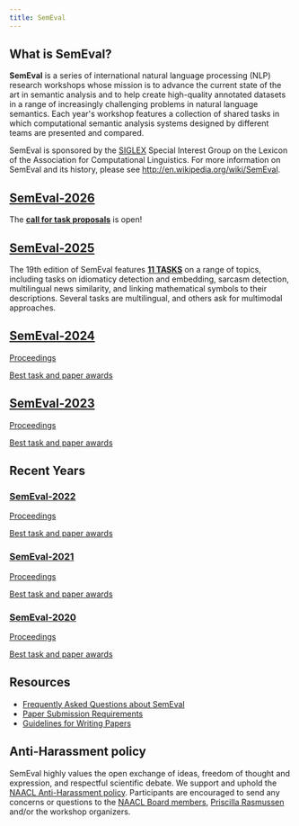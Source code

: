 ```yaml
---
title: SemEval
---
```


## What is SemEval?

__SemEval__ is a series of international natural language processing (NLP) research workshops whose mission is to advance the current state of the art in semantic analysis and to help create high-quality annotated datasets in a range of increasingly challenging problems in natural language semantics. 
Each year's workshop features a collection of shared tasks in which computational semantic analysis systems designed by different teams are presented and compared.

SemEval is sponsored by the [SIGLEX](http://alt.qcri.org/siglex/) Special Interest Group on the Lexicon of the Association for Computational Linguistics.
For more information on SemEval and its history, please see
<http://en.wikipedia.org/wiki/SemEval>.

## [SemEval-2026](https://semeval.github.io/SemEval2026/)

The [__call for task proposals__](https://semeval.github.io/SemEval2026/cft) is open!


## [SemEval-2025](https://semeval.github.io/SemEval2025/)

<!--- The [__call for task proposals__](https://semeval.github.io/SemEval2025/cft) is open!--->
The 19th edition of SemEval features [__11 TASKS__](https://semeval.github.io/SemEval2025/tasks.html) on a range of topics, including tasks on idiomaticy detection and embedding, sarcasm detection, multilingual news similarity, and linking mathematical symbols to their descriptions. Several tasks are multilingual, and others ask for multimodal approaches. 

<!--- For all tasks, some sample data is already available. Take a look at the individual task websites for more detailed information.--->


## [SemEval-2024](https://semeval.github.io/SemEval2024/)

[Proceedings](https://aclanthology.org/volumes/2024.semeval-1/)

[Best task and paper awards](https://semeval.github.io/SemEval2024/awards)

## [SemEval-2023](https://semeval.github.io/SemEval2023/)

[Proceedings](https://aclanthology.org/volumes/2023.semeval-1/)

[Best task and paper awards](https://semeval.github.io/SemEval2023/awards)

## Recent Years

### [SemEval-2022](https://semeval.github.io/SemEval2022/)

[Proceedings](https://aclanthology.org/volumes/2022.semeval-1/)

[Best task and paper awards](https://semeval.github.io/SemEval2022/awards)

### [SemEval-2021](https://semeval.github.io/SemEval2021/)

[Proceedings](https://aclanthology.org/volumes/2021.semeval-1/)

[Best task and paper awards](https://semeval.github.io/SemEval2021/awards)

### [SemEval-2020](http://alt.qcri.org/semeval2020/)

[Proceedings](https://aclanthology.org/volumes/2020.semeval-1/)

[Best task and paper awards](https://semeval.github.io/semeval2020-awards.html)



## Resources

- [Frequently Asked Questions about SemEval](/faq.html)
- [Paper Submission Requirements](/paper-requirements.html)
- [Guidelines for Writing Papers](/system-paper-template.html)

## Anti-Harassment policy

SemEval highly values the open exchange of ideas, freedom of thought and expression, and respectful scientific debate. We support and uphold the [NAACL Anti-Harassment policy](http://naacl.org/policies/anti-harassment.html). Participants are encouraged to send any concerns or questions to the [NAACL Board members](http://naacl.org/officers/), [Priscilla Rasmussen](mailto:acl@aclweb.org) and/or the workshop organizers.
 
